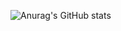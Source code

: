 ![Anurag's GitHub stats](https://github-readme-stats.vercel.app/api?username=Shaharyar-saleem&show_icons=true&theme=radical)
